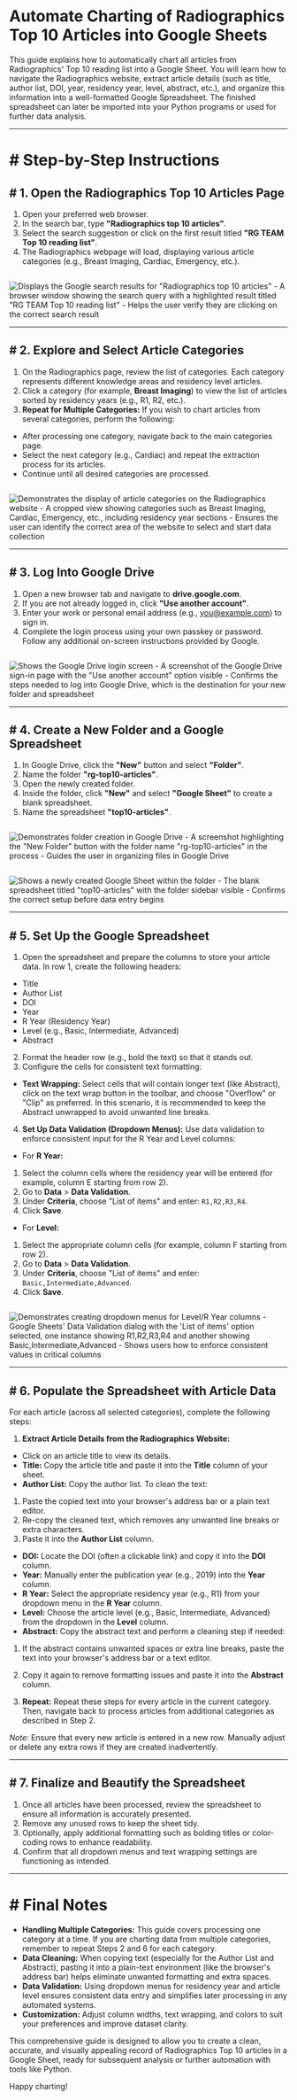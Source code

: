 # Automate Charting of Radiographics Top 10 Articles into Google Sheets

This guide explains how to automatically chart all articles from Radiographics' Top 10 reading list into a Google Sheet. You will learn how to navigate the Radiographics website, extract article details (such as title, author list, DOI, year, residency year, level, abstract, etc.), and organize this information into a well-formatted Google Spreadsheet. The finished spreadsheet can later be imported into your Python programs or used for further data analysis.

---

# # Step-by-Step Instructions

## # 1. Open the Radiographics Top 10 Articles Page

1. Open your preferred web browser.
2. In the search bar, type **"Radiographics top 10 articles"**.
3. Select the search suggestion or click on the first result titled **"RG TEAM Top 10 reading list"**.
4. The Radiographics webpage will load, displaying various article categories (e.g., Breast Imaging, Cardiac, Emergency, etc.).

```

```

![Displays the Google search results for "Radiographics top 10 articles" - A browser window showing the search query with a highlighted result titled "RG TEAM Top 10 reading list" - Helps the user verify they are clicking on the correct search result](screenshots/screenshot_google_search_1741100577.png)

---

## # 2. Explore and Select Article Categories

1. On the Radiographics page, review the list of categories. Each category represents different knowledge areas and residency level articles.
2. Click a category (for example, **Breast Imaging**) to view the list of articles sorted by residency years (e.g., R1, R2, etc.).
3. **Repeat for Multiple Categories:** If you wish to chart articles from several categories, perform the following:
- After processing one category, navigate back to the main categories page.
- Select the next category (e.g., Cardiac) and repeat the extraction process for its articles.
- Continue until all desired categories are processed.

```

```

![Demonstrates the display of article categories on the Radiographics website - A cropped view showing categories such as Breast Imaging, Cardiac, Emergency, etc., including residency year sections - Ensures the user can identify the correct area of the website to select and start data collection](screenshots/screenshot_category_list_1741100588.png)

---

## # 3. Log Into Google Drive

1. Open a new browser tab and navigate to **drive.google.com**.
2. If you are not already logged in, click **"Use another account"**.
3. Enter your work or personal email address (e.g., you@example.com) to sign in.
4. Complete the login process using your own passkey or password. Follow any additional on-screen instructions provided by Google.

```

```

![Shows the Google Drive login screen - A screenshot of the Google Drive sign-in page with the "Use another account" option visible - Confirms the steps needed to log into Google Drive, which is the destination for your new folder and spreadsheet](screenshots/screenshot_google_drive_login_1741100597.png)

---

## # 4. Create a New Folder and a Google Spreadsheet

1. In Google Drive, click the **"New"** button and select **"Folder"**.
2. Name the folder **"rg-top10-articles"**.
3. Open the newly created folder.
4. Inside the folder, click **"New"** and select **"Google Sheet"** to create a blank spreadsheet.
5. Name the spreadsheet **"top10-articles"**.

```

```

![Demonstrates folder creation in Google Drive - A screenshot highlighting the "New Folder" button with the folder name "rg-top10-articles" in the process - Guides the user in organizing files in Google Drive](screenshots/screenshot_new_folder_1741100605.png)

```

```

![Shows a newly created Google Sheet within the folder - The blank spreadsheet titled "top10-articles" with the folder sidebar visible - Confirms the correct setup before data entry begins](screenshots/screenshot_new_sheet_1741100617.png)

---

## # 5. Set Up the Google Spreadsheet

1. Open the spreadsheet and prepare the columns to store your article data. In row 1, create the following headers:
- Title
- Author List
- DOI
- Year
- R Year (Residency Year)
- Level (e.g., Basic, Intermediate, Advanced)
- Abstract

2. Format the header row (e.g., bold the text) so that it stands out.
3. Configure the cells for consistent text formatting:
- **Text Wrapping:** Select cells that will contain longer text (like Abstract), click on the text wrap button in the toolbar, and choose "Overflow" or "Clip" as preferred. In this scenario, it is recommended to keep the Abstract unwrapped to avoid unwanted line breaks.
4. **Set Up Data Validation (Dropdown Menus):** Use data validation to enforce consistent input for the R Year and Level columns:
- For **R Year:**
1. Select the column cells where the residency year will be entered (for example, column E starting from row 2).
2. Go to **Data** > **Data Validation**.
3. Under **Criteria**, choose "List of items" and enter: `R1,R2,R3,R4`.
4. Click **Save**.
- For **Level:**
1. Select the appropriate column cells (for example, column F starting from row 2).
2. Go to **Data** > **Data Validation**.
3. Under **Criteria**, choose "List of items" and enter: `Basic,Intermediate,Advanced`.
4. Click **Save**.

```

```

![Demonstrates creating dropdown menus for Level/R Year columns - Google Sheets' Data Validation dialog with the 'List of items' option selected, one instance showing `R1,R2,R3,R4` and another showing `Basic,Intermediate,Advanced` - Shows users how to enforce consistent values in critical columns](screenshots/screenshot_data_validation_1741100763.png)

---

## # 6. Populate the Spreadsheet with Article Data

For each article (across all selected categories), complete the following steps:

1. **Extract Article Details from the Radiographics Website:**
- Click on an article title to view its details.
- **Title:** Copy the article title and paste it into the **Title** column of your sheet.
- **Author List:** Copy the author list. To clean the text:
1. Paste the copied text into your browser's address bar or a plain text editor.
2. Re-copy the cleaned text, which removes any unwanted line breaks or extra characters.
3. Paste it into the **Author List** column.
- **DOI:** Locate the DOI (often a clickable link) and copy it into the **DOI** column.
- **Year:** Manually enter the publication year (e.g., 2019) into the **Year** column.
- **R Year:** Select the appropriate residency year (e.g., R1) from your dropdown menu in the **R Year** column.
- **Level:** Choose the article level (e.g., Basic, Intermediate, Advanced) from the dropdown in the **Level** column.
- **Abstract:** Copy the abstract text and perform a cleaning step if needed:
1. If the abstract contains unwanted spaces or extra line breaks, paste the text into your browser's address bar or a text editor.
2. Copy it again to remove formatting issues and paste it into the **Abstract** column.

2. **Repeat:** Repeat these steps for every article in the current category. Then, navigate back to process articles from additional categories as described in Step 2.

*Note:* Ensure that every new article is entered in a new row. Manually adjust or delete any extra rows if they are created inadvertently.

---

## # 7. Finalize and Beautify the Spreadsheet

1. Once all articles have been processed, review the spreadsheet to ensure all information is accurately presented.
2. Remove any unused rows to keep the sheet tidy.
3. Optionally, apply additional formatting such as bolding titles or color-coding rows to enhance readability.
4. Confirm that all dropdown menus and text wrapping settings are functioning as intended.

---

# # Final Notes

- **Handling Multiple Categories:** This guide covers processing one category at a time. If you are charting data from multiple categories, remember to repeat Steps 2 and 6 for each category.
- **Data Cleaning:** When copying text (especially for the Author List and Abstract), pasting it into a plain-text environment (like the browser's address bar) helps eliminate unwanted formatting and extra spaces.
- **Data Validation:** Using dropdown menus for residency year and article level ensures consistent data entry and simplifies later processing in any automated systems.
- **Customization:** Adjust column widths, text wrapping, and colors to suit your preferences and improve dataset clarity.

This comprehensive guide is designed to allow you to create a clean, accurate, and visually appealing record of Radiographics Top 10 articles in a Google Sheet, ready for subsequent analysis or further automation with tools like Python.

Happy charting!